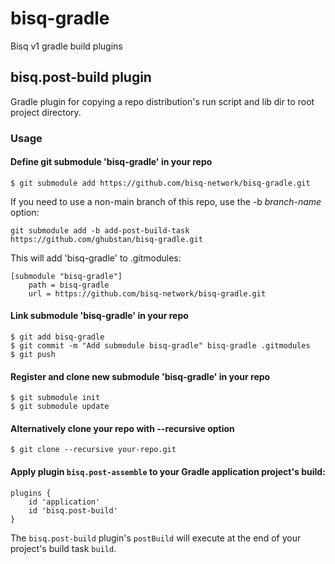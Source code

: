 # bisq-gradle

Bisq v1 gradle build plugins

## bisq.post-build plugin
Gradle plugin for copying a repo distribution's run script and lib dir to root project directory.

### Usage

#### Define git submodule 'bisq-gradle' in your repo

```asciidoc
$ git submodule add https://github.com/bisq-network/bisq-gradle.git
```

If you need to use a non-main branch of this repo, use the -b _branch-name_ option:

```asciidoc
git submodule add -b add-post-build-task https://github.com/ghubstan/bisq-gradle.git
```

This will add 'bisq-gradle' to .gitmodules:

```asciidoc
[submodule "bisq-gradle"]
    path = bisq-gradle
    url = https://github.com/bisq-network/bisq-gradle.git
```

#### Link submodule 'bisq-gradle' in your repo

```asciidoc
$ git add bisq-gradle 
$ git commit -m "Add submodule bisq-gradle" bisq-gradle .gitmodules 
$ git push
```

#### Register and clone new submodule 'bisq-gradle' in your repo

```asciidoc
$ git submodule init 
$ git submodule update
```

#### Alternatively clone your repo with --recursive option

```asciidoc
$ git clone --recursive your-repo.git   
```

#### Apply plugin `bisq.post-assemble` to your Gradle application project's build:

```asciidoc
plugins {
    id 'application'
    id 'bisq.post-build'
}
```

The `bisq.post-build` plugin's `postBuild` will execute at the end of your project's build task `build`.

